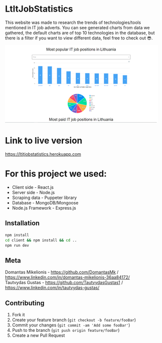 # LtItJobStatistics

This website was made to research the trends of technologies/tools mentioned in IT job adverts. You can see generated charts from data we gathered, the default charts are of top 10 technologies in the database, but there is a filter if you want to view different data, feel free to check out 😎.

![](header.png)

# Link to live version

https://ltitjobstatistics.herokuapp.com

# For this project we used:

- Client side - React.js
- Server side - Node.js
- Scraping data - Puppeter library
- Database - MongoDB/Mongoose
- Node.js Framework - Express.js

## Installation

```sh
npm install
cd client && npm install && cd ..
npm run dev
```

## Meta

Domantas Mikelionis - https://github.com/DomantasMk / https://www.linkedin.com/in/domantas-mikelionis-36aa84172/  
Tautvydas Gustas - https://github.com/TautvydasGustas1 / https://www.linkedin.com/in/tautvydas-gustas/

## Contributing

1. Fork it
2. Create your feature branch (`git checkout -b feature/fooBar`)
3. Commit your changes (`git commit -am 'Add some fooBar'`)
4. Push to the branch (`git push origin feature/fooBar`)
5. Create a new Pull Request
